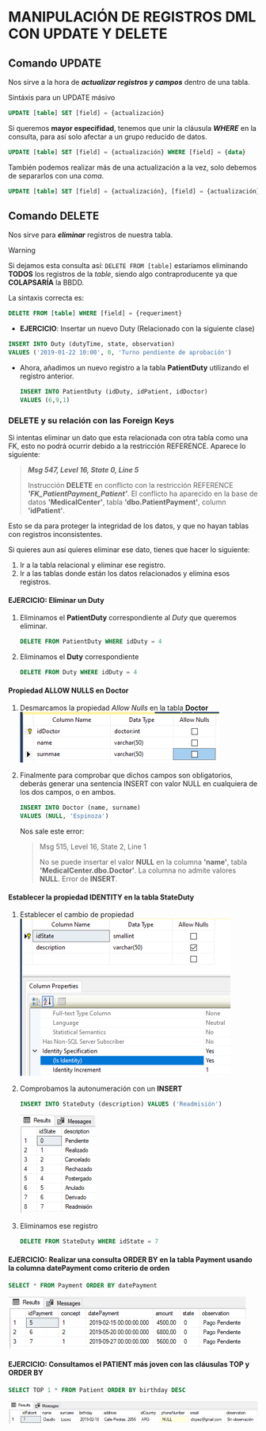 # MANIPULACIÓN DE REGISTROS DML CON UPDATE Y DELETE

## Comando UPDATE

Nos sirve a la hora de **_actualizar registros y campos_** dentro de una tabla.

Sintáxis para un UPDATE másivo

```SQL
UPDATE [table] SET [field] = {actualización}
```

Si queremos **mayor especifidad**, tenemos que unir la cláusula **_WHERE_** en la consulta, para así solo afectar a un grupo reducido de datos.

```SQL
UPDATE [table] SET [field] = {actualización} WHERE [field] = {data}
```

También podemos realizar más de una actualización a la vez, solo debemos de separarlos con una _coma_.

```SQL
UPDATE [table] SET [field] = {actualización}, [field] = {actualización}, ..., [field] = {actualización} WHERE [field] = {requeriment}
```

## Comando DELETE

Nos sirve para **_eliminar_** registros de nuestra tabla.

> [!WARNING]
>
> Si dejamos esta consulta así: `DELETE FROM [table]` estaríamos eliminando **TODOS** los registros de la _table_, siendo algo contraproducente ya que **COLAPSARÍA** la BBDD.

La sintaxis correcta es:

```SQL
DELETE FROM [table] WHERE [field] = {requeriment}
```

- **EJERCICIO**: Insertar un nuevo Duty (Relacionado con la siguiente clase)

```SQL
INSERT INTO Duty (dutyTime, state, observation)
VALUES ('2019-01-22 10:00', 0, 'Turno pendiente de aprobación')
```

- Ahora, añadimos un nuevo registro a la tabla **PatientDuty** utilizando el registro anterior.

  ```SQL
  INSERT INTO PatientDuty (idDuty, idPatient, idDoctor)
  VALUES (6,9,1)
  ```

### DELETE y su relación con las Foreign Keys

Si intentas eliminar un dato que esta relacionada con otra tabla como una FK, esto no podrá ocurrir debido a la restricción REFERENCE. Aparece lo siguiente:

> **_Msg 547, Level 16, State 0, Line 5_**
>
> Instrucción **DELETE** en conflicto con la restricción REFERENCE **_'FK_PatientPayment_Patient'_**. El conflicto ha aparecido en la base de datos **'MedicalCenter'**, tabla **'dbo.PatientPayment'**, column **'idPatient'**.

Esto se da para proteger la integridad de los datos, y que no hayan tablas con registros inconsistentes.

Si quieres aun así quieres eliminar ese dato, tienes que hacer lo siguiente:

1. Ir a la tabla relacional y eliminar ese registro.
2. Ir a las tablas donde están los datos relacionados y elimina esos registros.

#### EJERCICIO: Eliminar un Duty

1. Eliminamos el **PatientDuty** correspondiente al _Duty_ que queremos eliminar.

   ```SQL
   DELETE FROM PatientDuty WHERE idDuty = 4
   ```

2. Eliminamos el **Duty** correspondiente

   ```SQL
   DELETE FROM Duty WHERE idDuty = 4
   ```

#### Propiedad ALLOW NULLS en Doctor

1. Desmarcamos la propiedad _Allow Nulls_ en la tabla **Doctor**
   ![allow_nulls_false](./assets/allow_nulls_false_doctor.PNG "Allow Nulls false")

2. Finalmente para comprobar que dichos campos son obligatorios, deberás generar una sentencia INSERT con valor NULL en cualquiera de los dos campos, o en ambos.

   ```SQL
   INSERT INTO Doctor (name, surname)
   VALUES (NULL, 'Espinoza')
   ```

   Nos sale este error:

   > Msg 515, Level 16, State 2, Line 1
   >
   > No se puede insertar el valor **NULL** en la columna **'name'**, tabla **'MedicalCenter.dbo.Doctor'**. La columna no admite valores **NULL**. Error de **INSERT**.

#### Establecer la propiedad IDENTITY en la tabla StateDuty

1. Establecer el cambio de propiedad
   ![IDENTITY_idState](./assets/identity_idState.PNG "Propiedad IDENTITY en la columna id State")

2. Comprobamos la autonumeración con un **INSERT**

   ```SQL
   INSERT INTO StateDuty (description) VALUES ('Readmisión')
   ```

   ![INSERT_INTO_STATEDUTY](./assets/insert_new_registrer_into_stateDuty.PNG "New registrer into StateDuty")

3. Eliminamos ese registro

   ```SQL
   DELETE FROM StateDuty WHERE idState = 7
   ```

#### EJERCICIO: Realizar una consulta ORDER BY en la tabla Payment usando la columna datePayment como criterio de orden

```SQL
SELECT * FROM Payment ORDER BY datePayment
```

![GROUP_BY_Payment](./assets/groupby_payment.PNG)

#### EJERCICIO: Consultamos el PATIENT más joven con las cláusulas TOP y ORDER BY

```SQL
SELECT TOP 1 * FROM Patient ORDER BY birthday DESC
```

![Paciente_más_jóven_usando_ORDER_BY_TOP](./assets/patient_more_young.PNG)
